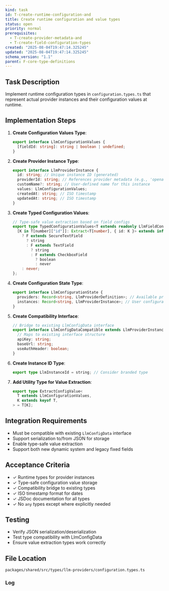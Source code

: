 ```yaml
---
kind: task
id: T-create-runtime-configuration-and
title: Create runtime configuration and value types
status: open
priority: normal
prerequisites:
  - T-create-provider-metadata-and
  - T-create-field-configuration-types
created: "2025-08-04T19:47:14.325245"
updated: "2025-08-04T19:47:14.325245"
schema_version: "1.1"
parent: F-core-type-definitions
---
```


## Task Description

Implement runtime configuration types in `configuration.types.ts` that represent actual provider instances and their configuration values at runtime.

## Implementation Steps

1. **Create Configuration Values Type**:

   ```typescript
   export interface LlmConfigurationValues {
     [fieldId: string]: string | boolean | undefined;
   }
   ```

2. **Create Provider Instance Type**:

   ```typescript
   export interface LlmProviderInstance {
     id: string; // Unique instance ID (generated)
     providerId: string; // References provider metadata (e.g., 'openai')
     customName?: string; // User-defined name for this instance
     values: LlmConfigurationValues;
     createdAt: string; // ISO timestamp
     updatedAt: string; // ISO timestamp
   }
   ```

3. **Create Typed Configuration Values**:

   ```typescript
   // Type-safe value extraction based on field configs
   export type TypedConfigurationValues<T extends readonly LlmFieldConfig[]> = {
     [K in T[number]["id"]]: Extract<T[number], { id: K }> extends infer F
       ? F extends SecureTextField
         ? string
         : F extends TextField
           ? string
           : F extends CheckboxField
             ? boolean
             : never
       : never;
   };
   ```

4. **Create Configuration State Type**:

   ```typescript
   export interface LlmConfigurationState {
     providers: Record<string, LlmProviderDefinition>; // Available providers
     instances: Record<string, LlmProviderInstance>; // User configurations
   }
   ```

5. **Create Compatibility Interface**:

   ```typescript
   // Bridge to existing LlmConfigData interface
   export interface LlmConfigDataCompatible extends LlmProviderInstance {
     // Maps to existing interface structure
     apiKey: string;
     baseUrl: string;
     useAuthHeader: boolean;
   }
   ```

6. **Create Instance ID Type**:

   ```typescript
   export type LlmInstanceId = string; // Consider branded type
   ```

7. **Add Utility Type for Value Extraction**:
   ```typescript
   export type ExtractConfigValue<
     T extends LlmConfigurationValues,
     K extends keyof T,
   > = T[K];
   ```

## Integration Requirements

- Must be compatible with existing `LlmConfigData` interface
- Support serialization to/from JSON for storage
- Enable type-safe value extraction
- Support both new dynamic system and legacy fixed fields

## Acceptance Criteria

- ✓ Runtime types for provider instances
- ✓ Type-safe configuration value storage
- ✓ Compatibility bridge to existing types
- ✓ ISO timestamp format for dates
- ✓ JSDoc documentation for all types
- ✓ No `any` types except where explicitly needed

## Testing

- Verify JSON serialization/deserialization
- Test type compatibility with LlmConfigData
- Ensure value extraction types work correctly

## File Location

`packages/shared/src/types/llm-providers/configuration.types.ts`

### Log
